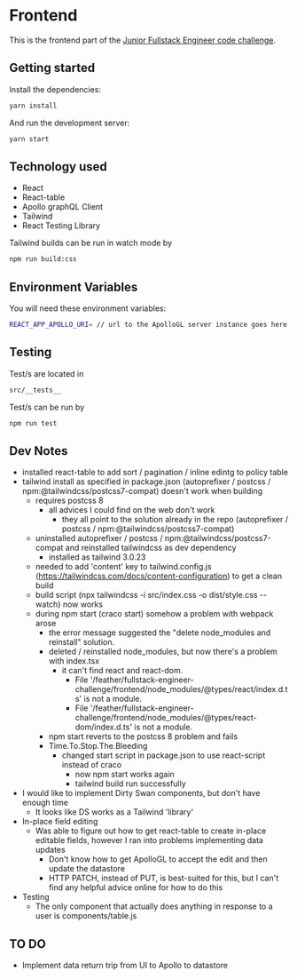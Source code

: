 # Frontend

This is the frontend part of the [Junior Fullstack Engineer code challenge](../Readme.md).

## Getting started

Install the dependencies:

```bash
yarn install
```

And run the development server:

```bash
yarn start
```

## Technology used
* React
* React-table
* Apollo graphQL Client
* Tailwind
* React Testing Library

Tailwind builds can be run in watch mode by 
```bash
npm run build:css
```

## Environment Variables
You will need these environment variables: 
```bash
REACT_APP_APOLLO_URI= // url to the ApolloGL server instance goes here
```
## Testing
Test/s are located in 
```bash
src/__tests__
```

Test/s can be run by
```bash
npm run test
```

## Dev Notes
* installed react-table to add sort / pagination / inline edintg to policy table
* tailwind install as specified in package.json (autoprefixer / postcss / npm:@tailwindcss/postcss7-compat) doesn't work when building
  * requires postcss 8
    * all advices I could find on the web don't work
      * they all point to the solution already in the repo (autoprefixer / postcss / npm:@tailwindcss/postcss7-compat)
  * uninstalled autoprefixer / postcss / npm:@tailwindcss/postcss7-compat and reinstalled tailwindcss as dev dependency
    * installed as tailwind 3.0.23
  * needed to add 'content' key to tailwind.config.js (https://tailwindcss.com/docs/content-configuration) to get a clean build
  * build script (npx tailwindcss -i src/index.css -o dist/style.css --watch) now works
  * during npm start (craco start) somehow a problem with webpack arose
    * the error message suggested the "delete node_modules and reinstall" solution.
    * deleted / reinstalled node_modules, but now there's a problem with index.tsx
      * it can't find react and react-dom. 
        * File '/feather/fullstack-engineer-challenge/frontend/node_modules/@types/react/index.d.ts' is not a module.
        * File '/feather/fullstack-engineer-challenge/frontend/node_modules/@types/react-dom/index.d.ts' is not a module.
    * npm start reverts to the postcss 8 problem and fails
    * Time.To.Stop.The.Bleeding
      * changed start script in package.json to use react-script instead of craco
        * now npm start works again
        * tailwind build run successfully
* I would like to implement Dirty Swan components, but don't have enough time
  * It looks like DS works as a Tailwind 'library'
* In-place field editing
  * Was able to figure out how to get react-table to create in-place editable fields, however I ran into problems implementing data updates
    * Don't know how to get ApolloGL to accept the edit and then update the datastore
    * HTTP PATCH, instead of PUT, is best-suited for this, but I can't find any helpful advice online for how to do this
* Testing
  * The only component that actually does anything in response to a user is components/table.js 

## TO DO
* Implement data return trip from UI to Apollo to datastore